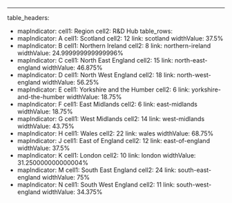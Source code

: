 ---
table_headers:
 - mapIndicator:
   cell1: Region
   cell2: R&D Hub
table_rows:
 - mapIndicator: A
   cell1: Scotland
   cell2: 12
   link: scotland
   widthValue: 37.5%
 - mapIndicator: B
   cell1: Northern Ireland
   cell2: 8
   link: northern-ireland
   widthValue: 24.999999999999996%
 - mapIndicator: C
   cell1: North East England
   cell2: 15
   link: north-east-england
   widthValue: 46.875%
 - mapIndicator: D
   cell1: North West England
   cell2: 18
   link: north-west-england
   widthValue: 56.25%
 - mapIndicator: E
   cell1: Yorkshire and the Humber
   cell2: 6
   link: yorkshire-and-the-humber
   widthValue: 18.75%
 - mapIndicator: F
   cell1: East Midlands
   cell2: 6
   link: east-midlands
   widthValue: 18.75%
 - mapIndicator: G
   cell1: West Midlands
   cell2: 14
   link: west-midlands
   widthValue: 43.75%
 - mapIndicator: H
   cell1: Wales
   cell2: 22
   link: wales
   widthValue: 68.75%
 - mapIndicator: J
   cell1: East of England
   cell2: 12
   link: east-of-england
   widthValue: 37.5%
 - mapIndicator: K
   cell1: London
   cell2: 10
   link: london
   widthValue: 31.250000000000004%
 - mapIndicator: M
   cell1: South East England
   cell2: 24
   link: south-east-england
   widthValue: 75%
 - mapIndicator: N
   cell1: South West England
   cell2: 11
   link: south-west-england
   widthValue: 34.375%
